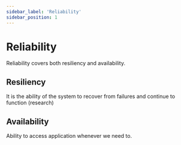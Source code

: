 ```yaml
---
sidebar_label: 'Reliability'
sidebar_position: 1
---
```


# Reliability

Reliability covers both resiliency and availability. 

## Resiliency
It is the ability of the system to recover from failures and continue to function (research)

## Availability
Ability to access application whenever we need to.
